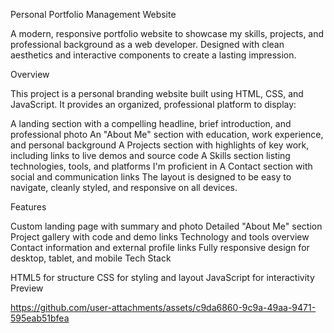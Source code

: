 Personal Portfolio Management Website

A modern, responsive portfolio website to showcase my skills, projects, and professional background as a web developer. Designed with clean aesthetics and interactive components to create a lasting impression.

Overview

This project is a personal branding website built using HTML, CSS, and JavaScript. It provides an organized, professional platform to display:

A landing section with a compelling headline, brief introduction, and professional photo An "About Me" section with education, work experience, and personal background A Projects section with highlights of key work, including links to live demos and source code A Skills section listing technologies, tools, and platforms I'm proficient in A Contact section with social and communication links The layout is designed to be easy to navigate, cleanly styled, and responsive on all devices.

Features

Custom landing page with summary and photo Detailed "About Me" section Project gallery with code and demo links Technology and tools overview Contact information and external profile links Fully responsive design for desktop, tablet, and mobile Tech Stack

HTML5 for structure CSS for styling and layout JavaScript for interactivity Preview 


https://github.com/user-attachments/assets/c9da6860-9c9a-49aa-9471-595eab51bfea


